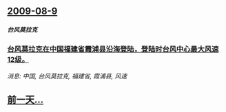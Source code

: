 ## [2009-08-9](/news/2009/08/9/index.md)

##### 台风莫拉克
### [ 台风莫拉克在中国福建省霞浦县沿海登陆，登陆时台风中心最大风速12级。](/news/2009/08/9/台风莫拉克在中国福建省霞浦县沿海登陆-登陆时台风中心最大风速12级.md)
_消息: 中国, 台风莫拉克, 福建省, 霞浦县, 风速_

## [前一天...](/news/2009/08/8/index.md)


